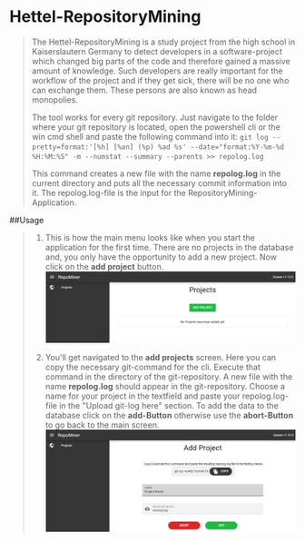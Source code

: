 # Hettel-RepositoryMining
> The Hettel-RepositoryMining is a study project from the high school in Kaiserslautern Germany to detect developers
> in a software-project which changed big parts of the code and therefore gained a massive amount of knowledge.
> Such developers are really important for the workflow of the project and if they get sick, there will be no one who can 
> exchange them. These persons are also known as head monopolies.
> 
> The tool works for every git repository. Just navigate to the folder where your git repository is located, open the powershell cli 
> or the win cmd shell and paste the following command into it: 
>``git log --pretty=format:'[%h] [%an] (%p) %ad %s' --date="format:%Y-%m-%d %H:%M:%S" -m --numstat --summary --parents >> repolog.log``
>
> This command creates a new file with the name __repolog.log__ in the current directory and puts all the necessary
> commit information into it. The repolog.log-file is the input for the RepositoryMining-Application.

##Usage
>1. This is how the main menu looks like when you start the application for the first time.
>There are no projects in the database and, you only have the opportunity to add a new project. 
>Now click on the __add project__ button.
>![img.png](ReadMe_Img/mainScreen.png)
> 
> 
>2. You'll get navigated to the __add projects__ screen. Here you can copy the necessary git-command for the cli. 
> Execute that command in the directory of the git-repository. A new file with the name __repolog.log__ should appear in the git-repository. 
> Choose a name for your project in the textfield and paste your repolog.log-file in the "Upload git-log here" section. 
> To add the data to the database click on the __add-Button__ otherwise use the __abort-Button__ to go back 
> to the main screen.
> ![img.png](ReadMe_Img/addProjectsScreen.png)